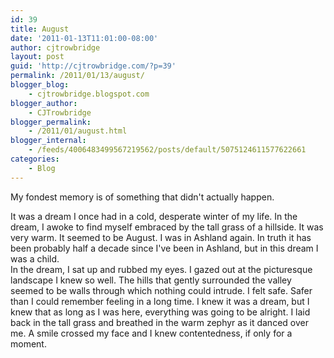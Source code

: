 ```yaml
---
id: 39
title: August
date: '2011-01-13T11:01:00-08:00'
author: cjtrowbridge
layout: post
guid: 'http://cjtrowbridge.com/?p=39'
permalink: /2011/01/13/august/
blogger_blog:
    - cjtrowbridge.blogspot.com
blogger_author:
    - CJTrowbridge
blogger_permalink:
    - /2011/01/august.html
blogger_internal:
    - /feeds/4006483499567219562/posts/default/5075124611577622661
categories:
    - Blog
---
```


My fondest memory is of something that didn't actually happen.

<div>  
</div><div>It was a dream I once had in a cold, desperate winter of my life. In the dream, I awoke to find myself embraced by the tall grass of a hillside. It was very warm. It seemed to be August. I was in Ashland again. In truth it has been probably half a decade since I've been in Ashland, but in this dream I was a child.</div><div>  
</div><div>In the dream, I sat up and rubbed my eyes. I gazed out at the picturesque landscape I knew so well. The hills that gently surrounded the valley seemed to be walls through which nothing could intrude. I felt safe. Safer than I could remember feeling in a long time. I knew it was a dream, but I knew that as long as I was here, everything was going to be alright. I laid back in the tall grass and breathed in the warm zephyr as it danced over me. A smile crossed my face and I knew contentedness, if only for a moment.</div>